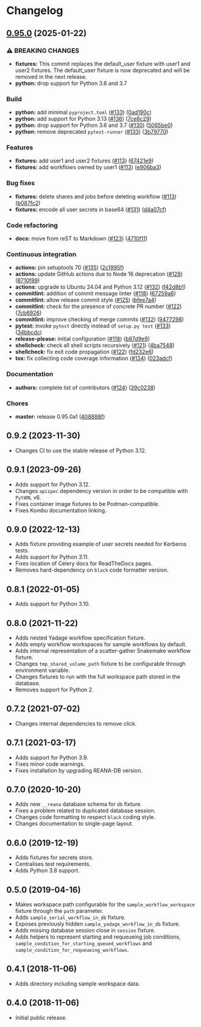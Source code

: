 # Changelog

## [0.95.0](https://github.com/mdonadoni/pytest-reana/compare/0.9.2...0.95.0) (2025-01-22)


### ⚠ BREAKING CHANGES

* **fixtures:** This commit replaces the default_user fixture with user1 and user2 fixtures. The default_user fixture is now deprecated and will be removed in the next release.
* **python:** drop support for Python 3.6 and 3.7

### Build

* **python:** add minimal `pyproject.toml` ([#133](https://github.com/mdonadoni/pytest-reana/issues/133)) ([0ad190c](https://github.com/mdonadoni/pytest-reana/commit/0ad190c027c3707ffed14321845c8aa19a6d0111))
* **python:** add support for Python 3.13 ([#136](https://github.com/mdonadoni/pytest-reana/issues/136)) ([7ce8c29](https://github.com/mdonadoni/pytest-reana/commit/7ce8c293c00807e07d61068bce33208f511544c5))
* **python:** drop support for Python 3.6 and 3.7 ([#130](https://github.com/mdonadoni/pytest-reana/issues/130)) ([5065be0](https://github.com/mdonadoni/pytest-reana/commit/5065be0ae2afe63861c0a112a56c836c8682fec0))
* **python:** remove deprecated `pytest-runner` ([#133](https://github.com/mdonadoni/pytest-reana/issues/133)) ([3b79770](https://github.com/mdonadoni/pytest-reana/commit/3b797703f8ababf7efe6a2c73cd50c2661e6a779))


### Features

* **fixtures:** add user1 and user2 fixtures ([#113](https://github.com/mdonadoni/pytest-reana/issues/113)) ([67421e9](https://github.com/mdonadoni/pytest-reana/commit/67421e9e50997c0d3b076e7b5d994cb325a928e5))
* **fixtures:** add workflows owned by user1 ([#113](https://github.com/mdonadoni/pytest-reana/issues/113)) ([e906ba3](https://github.com/mdonadoni/pytest-reana/commit/e906ba3866288231df6d62c3542e8ce916f0c2cd))


### Bug fixes

* **fixtures:** delete shares and jobs before deleting workflow ([#113](https://github.com/mdonadoni/pytest-reana/issues/113)) ([b087fc2](https://github.com/mdonadoni/pytest-reana/commit/b087fc2b1c92e441ef31354b0a7b0b096530958f))
* **fixtures:** encode all user secrets in base64 ([#131](https://github.com/mdonadoni/pytest-reana/issues/131)) ([d4a07cf](https://github.com/mdonadoni/pytest-reana/commit/d4a07cfb08e9f73a26538e787c5e2d4be48b06b7))


### Code refactoring

* **docs:** move from reST to Markdown ([#123](https://github.com/mdonadoni/pytest-reana/issues/123)) ([4710f11](https://github.com/mdonadoni/pytest-reana/commit/4710f1195557c5e1ae1a993084f26010e035f822))


### Continuous integration

* **actions:** pin setuptools 70 ([#135](https://github.com/mdonadoni/pytest-reana/issues/135)) ([2c1995f](https://github.com/mdonadoni/pytest-reana/commit/2c1995fc4a319a9d5003476101b1e5014e6babb3))
* **actions:** update GitHub actions due to Node 16 deprecation ([#129](https://github.com/mdonadoni/pytest-reana/issues/129)) ([8710f89](https://github.com/mdonadoni/pytest-reana/commit/8710f8923d00096205d228a8d71b86f161e66141))
* **actions:** upgrade to Ubuntu 24.04 and Python 3.12 ([#132](https://github.com/mdonadoni/pytest-reana/issues/132)) ([f42d8b1](https://github.com/mdonadoni/pytest-reana/commit/f42d8b16d274310682aa703860c43bd70b4a2c91))
* **commitlint:** addition of commit message linter ([#118](https://github.com/mdonadoni/pytest-reana/issues/118)) ([67259a6](https://github.com/mdonadoni/pytest-reana/commit/67259a6c33413c84b53528413b88556b9cd2fb5d))
* **commitlint:** allow release commit style ([#125](https://github.com/mdonadoni/pytest-reana/issues/125)) ([bfee7a4](https://github.com/mdonadoni/pytest-reana/commit/bfee7a43c22771a8c3a39df81307029d1c6975f1))
* **commitlint:** check for the presence of concrete PR number ([#122](https://github.com/mdonadoni/pytest-reana/issues/122)) ([7cb6926](https://github.com/mdonadoni/pytest-reana/commit/7cb69260b2b4bfbcdf1de02b64fbc180db67fb81))
* **commitlint:** improve checking of merge commits ([#132](https://github.com/mdonadoni/pytest-reana/issues/132)) ([9477298](https://github.com/mdonadoni/pytest-reana/commit/94772988a727936c5979730d577bfb60a25d4eb2))
* **pytest:** invoke `pytest` directly instead of `setup.py test` ([#133](https://github.com/mdonadoni/pytest-reana/issues/133)) ([34bbcdc](https://github.com/mdonadoni/pytest-reana/commit/34bbcdc56a06e11a901dd4adece0e0d46db0d61c))
* **release-please:** initial configuration ([#118](https://github.com/mdonadoni/pytest-reana/issues/118)) ([b87d9e9](https://github.com/mdonadoni/pytest-reana/commit/b87d9e973a35ae00bc76422fc39f444dea36a8ae))
* **shellcheck:** check all shell scripts recursively ([#121](https://github.com/mdonadoni/pytest-reana/issues/121)) ([4ba7548](https://github.com/mdonadoni/pytest-reana/commit/4ba754893b5b20981413c812464e8171d6eebe29))
* **shellcheck:** fix exit code propagation ([#122](https://github.com/mdonadoni/pytest-reana/issues/122)) ([fd232e6](https://github.com/mdonadoni/pytest-reana/commit/fd232e6f1da0cd714755629376b8f0947597a387))
* **tox:** fix collecting code coverage information ([#134](https://github.com/mdonadoni/pytest-reana/issues/134)) ([023adcf](https://github.com/mdonadoni/pytest-reana/commit/023adcfef060f4599abd633bb3ee962e134a97ff))


### Documentation

* **authors:** complete list of contributors ([#124](https://github.com/mdonadoni/pytest-reana/issues/124)) ([39c0238](https://github.com/mdonadoni/pytest-reana/commit/39c0238b453c570e7d451669a53c63c7cf351650))


### Chores

* **master:** release 0.95.0a1 ([408888f](https://github.com/mdonadoni/pytest-reana/commit/408888f301e9f2514c284f79ab3e342be93ec2db))

## 0.9.2 (2023-11-30)

- Changes CI to use the stable release of Python 3.12.

## 0.9.1 (2023-09-26)

- Adds support for Python 3.12.
- Changes `apispec` dependency version in order to be compatible with `PyYAML` v6.
- Fixes container image fixtures to be Podman-compatible.
- Fixes Kombu documentation linking.

## 0.9.0 (2022-12-13)

- Adds fixture providing example of user secrets needed for Kerberos tests.
- Adds support for Python 3.11.
- Fixes location of Celery docs for ReadTheDocs pages.
- Removes hard-dependency on `black` code formatter version.

## 0.8.1 (2022-01-05)

- Adds support for Python 3.10.

## 0.8.0 (2021-11-22)

- Adds nested Yadage workflow specification fixture.
- Adds empty workflow workspaces for sample workflows by default.
- Adds internal representation of a scatter-gather Snakemake workflow fixture.
- Changes `tmp_shared_volume_path` fixture to be configurable through environment variable.
- Changes fixtures to run with the full workspace path stored in the database.
- Removes support for Python 2.

## 0.7.2 (2021-07-02)

- Changes internal dependencies to remove click.

## 0.7.1 (2021-03-17)

- Adds support for Python 3.9.
- Fixes minor code warnings.
- Fixes installation by upgrading REANA-DB version.

## 0.7.0 (2020-10-20)

- Adds new `__reana` database schema for `db` fixture.
- Fixes a problem related to duplicated database session.
- Changes code formatting to respect `black` coding style.
- Changes documentation to single-page layout.

## 0.6.0 (2019-12-19)

- Adds fixtures for secrets store.
- Centralises test requirements.
- Adds Python 3.8 support.

## 0.5.0 (2019-04-16)

- Makes workspace path configurable for the `sample_workflow_workspace`
  fixture through the `path` parameter.
- Adds `sample_serial_workflow_in_db` fixture.
- Exposes previously hidden `sample_yadage_workflow_in_db` fixture.
- Adds missing database session close in `session` fixture.
- Adds helpers to represent starting and requeueing job conditions,
  `sample_condition_for_starting_queued_workflows` and
  `sample_condition_for_requeueing_workflows`.

## 0.4.1 (2018-11-06)

- Adds directory including sample workspace data.

## 0.4.0 (2018-11-06)

- Initial public release.
